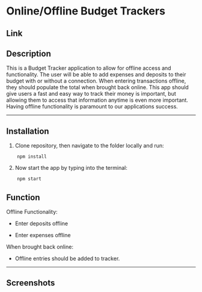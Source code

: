 # Online/Offline Budget Trackers

## Link

## Description
This is a Budget Tracker application to allow for offline access and functionality. The user will be able to add expenses and deposits to their budget with or without a connection. When entering transactions offline, they should populate the total when brought back online. This app should give users a fast and easy way to track their money is important, but allowing them to access that information anytime is even more important. Having offline functionality is paramount to our applications success.

- - -

## Installation

1) Clone repository, then navigate to the folder locally and run:
```
    npm install
```

2) Now start the app by typing into the terminal:
```
    npm start
```

## Function
Offline Functionality:

  * Enter deposits offline

  * Enter expenses offline

When brought back online:

  * Offline entries should be added to tracker.

- - -

## Screenshots
